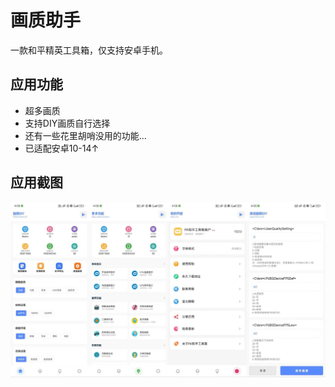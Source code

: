 # 画质助手

一款和平精英工具箱，仅支持安卓手机。

## 应用功能

* 超多画质
* 支持DIY画质自行选择
* 还有一些花里胡哨没用的功能...
* 已适配安卓10-14↑

## 应用截图
![应用截图1](./docs/screen.png)

